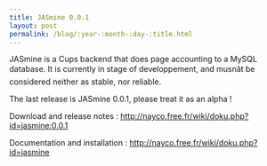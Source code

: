```yaml
---
title: JASmine 0.0.1
layout: post
permalink: /blog/:year-:month-:day-:title.html
---
```


JASmine is a Cups backend that does page accounting to a MySQL database. It is currently in stage of developpement, and musnât be considered neither as stable, nor reliable.

The last release is JASmine 0.0.1, please treat it as an alpha !

Download and release notes : http://nayco.free.fr/wiki/doku.php?id=jasmine:0.0.1

Documentation and installation : http://nayco.free.fr/wiki/doku.php?id=jasmine
